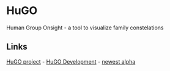HuGO
====

Human Group Onsight - a tool to visualize family constelations

Links
-----
[HuGO project](http://erwin3.github.io/hugo/) -
[HuGO Development](https://github.com/erwin3/hugo) -
[newest alpha](http://erwin3.github.io/hugo/alpha/hugo.html)
